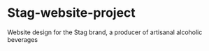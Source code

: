 # Stag-website-project
Website design for the Stag brand, a producer of artisanal alcoholic beverages
